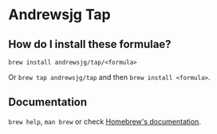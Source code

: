 # Andrewsjg Tap

## How do I install these formulae?

`brew install andrewsjg/tap/<formula>`

Or `brew tap andrewsjg/tap` and then `brew install <formula>`.

## Documentation

`brew help`, `man brew` or check [Homebrew's documentation](https://docs.brew.sh).
